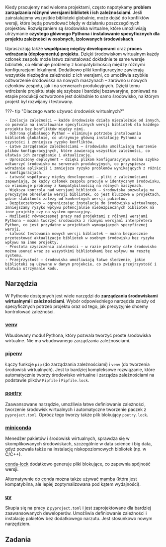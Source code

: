 Kiedy pracujemy nad wieloma projektami, często napotykamy **problem zarządzania różnymi wersjami bibliotek i ich zależnościami**. Jeśli zainstalujemy wszystkie biblioteki globalnie, może dojść do konfliktów wersji, które będą powodować błędy w działaniu poszczególnych projektów. Rozwiązaniem są środowiska wirtualne, które umożliwiają utrzymanie **czystego głównego Pythona i instalowanie specyficznych dla projektu zależności w osobnych, izolowanych środowiskach**.

Upraszczają także **współpracę między developerami** oraz p**roces wdrażania (deploymentu) projektu**. Dzięki środowiskom wirtualnym każdy członek zespołu może łatwo zainstalować dokładnie te same wersje bibliotek, co eliminuje problemy z kompatybilnością między różnymi konfiguracjami lokalnymi. Dodatkowo pliki konfiguracyjne zawierają wszystkie niezbędne zależności z ich wersjami, co umożliwia szybkie odtworzenie środowiska na nowych maszynach – zarówno u nowych członków zespołu, jak i na serwerach produkcyjnych. Dzięki temu wdrożenie projektu staje się szybsze i bardziej bezawaryjne, ponieważ na etapie produkcji odtworzone jest dokładnie to samo środowisko, na którym projekt był rozwijany i testowany.

???- tip "Dlaczego warto używać środowisk wirtualnych?"

    - Izolacja zależności – każde środowisko działa niezależnie od innych, co pozwala na instalowanie specyficznych wersji bibliotek dla każdego projektu bez konfliktów między nimi.
    - Ochrona globalnego Python – eliminuje potrzebę instalowania bibliotek globalnie, co utrzymuje główną instalację Pythona w czystości i zmniejsza ryzyko konfliktów.
    - Łatwe zarządzanie zależnościami – środowiska umożliwiają tworzenie plików konfiguracyjnych, które zawierają wszystkie zależności, co ułatwia ich zarządzanie i aktualizację.
    - Uproszczony deployment – dzięki plikom konfiguracyjnym można szybko odtworzyć środowisko na serwerach produkcyjnych, co przyspiesza wdrażanie aplikacji i zmniejsza ryzyko problemów wynikających z różnic w konfiguracjach.
    - Łatwość współpracy między developerami – pliki z zależnościami zapewniają, że każdy członek zespołu pracuje w identycznym środowisku, co eliminuje problemy z kompatybilnością na różnych maszynach.
    - Większa kontrola nad wersjami bibliotek – środowiska pozwalają na precyzyjne określenie wersji bibliotek, co jest kluczowe w projektach, gdzie stabilność zależy od konkretnych wersji pakietów.
    - Bezpieczeństwo – ograniczając instalacje do środowiska wirtualnego, zmniejszamy ryzyko wpływu potencjalnie niebezpiecznych bibliotek na inne projekty czy na system operacyjny.
    - Możliwość równoczesnej pracy nad projektami z różnymi wersjami Pythona – można tworzyć środowiska z różnymi wersjami interpretera Python, co jest przydatne w projektach wymagających specyficznej wersji.
    - Łatwość testowania nowych wersji bibliotek – można bezpiecznie przetestować aktualizacje bibliotek w osobnym środowisku bez ryzyka wpływu na inne projekty.
    - Prostota czyszczenia zależności – w razie potrzeby całe środowisko można usunąć wraz ze wszystkimi bibliotekami bez wpływu na resztę systemu.
    - Przejrzystość – środowiska umożliwiają łatwe śledzenie, jakie biblioteki są używane w danym projekcie, co zwiększa przejrzystość i ułatwia utrzymanie kodu.

## Narzędzia

W Pythonie dostępnych jest wiele narzędzi do **zarządzania środowiskami wirtualnymi i zależnościami**. Wybór odpowiedniego narzędzia zależy od specyficznych potrzeb projektu oraz od tego, jak precyzyjnie chcemy kontrolować zależności.

### [venv](https://docs.python.org/3/library/venv.html)
Wbudowany moduł Pythona, który pozwala tworzyć proste środowiska wirtualne. Nie ma wbudowanego zarządzania zależnościami.

### [pipenv](https://pipenv.pypa.io/en/latest/)
Łączy funkcje `pip` (do zarządzania zależnościami) i `venv` (do tworzenia środowisk wirtualnych). Jest to bardziej kompleksowe rozwiązanie, które automatycznie tworzy środowisko wirtualne i zarządza zależnościami na podstawie plików `Pipfile` i `Pipfile.lock`.

### [poetry](https://python-poetry.org/docs/)
Zaawansowane narzędzie, umożliwia łatwe definiowanie zależności, tworzenie środowisk wirtualnych i automatyczne tworzenie paczek z `pyproject.toml`. Oprócz tego tworzy także plik blokujący `poetry.lock`.

### [miniconda](https://docs.anaconda.com/miniconda/)
Menedżer pakietów i środowisk wirtualnych, sprawdza się w skomplikowanych środowiskach, szczególnie w data science i big data, gdyż pozwala także na instalację niskopoziomowych bibliotek (np. w C/C++).

[conda-lock](https://conda.github.io/conda-lock/) dodatkowo generuje pliki blokujące, co zapewnia spójność wersji.

Alternatywnie do [conda](https://docs.conda.io/en/latest/) można także używać [mamba](https://mamba.readthedocs.io/en/latest/) (która jest kompatybilna, ale lepiej zoptymalizowana pod kątem wydajności).

### [uv](https://docs.astral.sh/uv/)

Skupia się na pracy z `pyproject.toml` i jest zaprojektowane dla bardziej zaawansowanych deweloperów. Umożliwia definiowanie zależności i instalację pakietów bez dodatkowego narzutu. Jest stosunkowo nowym narzędziem.

## Zadania

